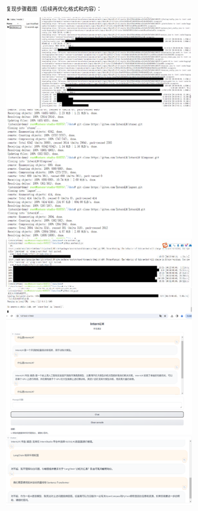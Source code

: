 复现步骤截图（后续再优化格式和内容）：


<img src="langchain1.jpg">
<img src="langchain2.jpg">
<img src="langchain3.jpg">
<img src="langchain4.jpg">
<img src="langchain5.jpg">
<img src="langchain6.jpg">


